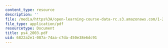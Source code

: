 ```yaml
---
content_type: resource
description: ''
file: /media/https%3A/open-learning-course-data-rc.s3.amazonaws.com/1-224j-carrier-systems-fall-2003/6822a2e1087a74aac7da450e38e6dc91_ps4_2003.pdf
file_type: application/pdf
resourcetype: Document
title: ps4_2003.pdf
uid: 6822a2e1-087a-74aa-c7da-450e38e6dc91
---
```


